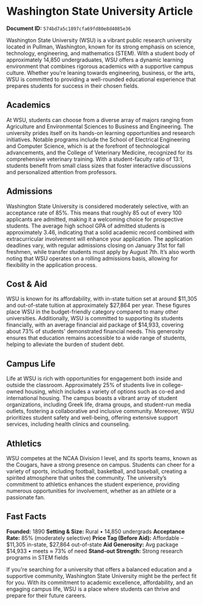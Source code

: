 # Washington State University Article

**Document ID:** `574bd7a5c1897cfa69fd80e8d4085e36`

Washington State University (WSU) is a vibrant public research university located in Pullman, Washington, known for its strong emphasis on science, technology, engineering, and mathematics (STEM). With a student body of approximately 14,850 undergraduates, WSU offers a dynamic learning environment that combines rigorous academics with a supportive campus culture. Whether you’re leaning towards engineering, business, or the arts, WSU is committed to providing a well-rounded educational experience that prepares students for success in their chosen fields.

## Academics
At WSU, students can choose from a diverse array of majors ranging from Agriculture and Environmental Sciences to Business and Engineering. The university prides itself on its hands-on learning opportunities and research initiatives. Notable programs include the School of Electrical Engineering and Computer Science, which is at the forefront of technological advancements, and the College of Veterinary Medicine, recognized for its comprehensive veterinary training. With a student-faculty ratio of 13:1, students benefit from small class sizes that foster interactive discussions and personalized attention from professors.

## Admissions
Washington State University is considered moderately selective, with an acceptance rate of 85%. This means that roughly 85 out of every 100 applicants are admitted, making it a welcoming choice for prospective students. The average high school GPA of admitted students is approximately 3.46, indicating that a solid academic record combined with extracurricular involvement will enhance your application. The application deadlines vary, with regular admissions closing on January 31st for fall freshmen, while transfer students must apply by August 7th. It’s also worth noting that WSU operates on a rolling admissions basis, allowing for flexibility in the application process.

## Cost & Aid
WSU is known for its affordability, with in-state tuition set at around $11,305 and out-of-state tuition at approximately $27,864 per year. These figures place WSU in the budget-friendly category compared to many other universities. Additionally, WSU is committed to supporting its students financially, with an average financial aid package of $14,933, covering about 73% of students' demonstrated financial needs. This generosity ensures that education remains accessible to a wide range of students, helping to alleviate the burden of student debt.

## Campus Life
Life at WSU is rich with opportunities for engagement both inside and outside the classroom. Approximately 25% of students live in college-owned housing, which includes a variety of options such as co-ed and international housing. The campus boasts a vibrant array of student organizations, including Greek life, drama groups, and student-run media outlets, fostering a collaborative and inclusive community. Moreover, WSU prioritizes student safety and well-being, offering extensive support services, including health clinics and counseling.

## Athletics
WSU competes at the NCAA Division I level, and its sports teams, known as the Cougars, have a strong presence on campus. Students can cheer for a variety of sports, including football, basketball, and baseball, creating a spirited atmosphere that unites the community. The university’s commitment to athletics enhances the student experience, providing numerous opportunities for involvement, whether as an athlete or a passionate fan.

## Fast Facts
**Founded:** 1890
**Setting & Size:** Rural • 14,850 undergrads
**Acceptance Rate:** 85% (moderately selective)
**Price Tag (Before Aid):** Affordable – $11,305 in-state, $27,864 out-of-state
**Aid Generosity:** Avg package $14,933 • meets ≈ 73% of need
**Stand-out Strength:** Strong research programs in STEM fields

If you're searching for a university that offers a balanced education and a supportive community, Washington State University might be the perfect fit for you. With its commitment to academic excellence, affordability, and an engaging campus life, WSU is a place where students can thrive and prepare for their future careers.

